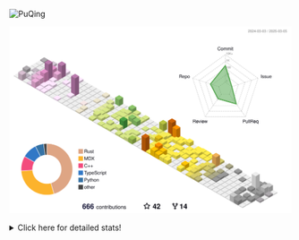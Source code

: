 ![PuQing](https://user-images.githubusercontent.com/27223114/171565019-9a56fae6-b08b-421f-99db-7e830da42371.png)

![](./profile-3d-contrib/profile-season-animate.svg)

<details>
<summary>Click here for detailed stats!</summary>

<!--START_SECTION:waka-->
![Lines of code](https://img.shields.io/badge/From%20Hello%20World%20I%27ve%20Written-1.8%20million%20lines%20of%20code-blue)

**🐱 My GitHub Data** 

> 📦 432.3 kB Used in GitHub's Storage 
 > 
> 🏆 90 Contributions in the Year 2025
 > 
> 🚫 Not Opted to Hire
 > 
> 📜 41 Public Repositories 
 > 
> 🔑 33 Private Repositories 
 > 
**I'm an Early 🐤** 

```text
🌞 Morning                833 commits         ██░░░░░░░░░░░░░░░░░░░░░░░   08.84 % 
🌆 Daytime                4236 commits        ███████████░░░░░░░░░░░░░░   44.96 % 
🌃 Evening                2155 commits        ██████░░░░░░░░░░░░░░░░░░░   22.87 % 
🌙 Night                  2198 commits        ██████░░░░░░░░░░░░░░░░░░░   23.33 % 
```


📊 **This Week I Spent My Time On** 

```text
💬 Programming Languages: 
CLI                      8 hrs 21 mins       ██████░░░░░░░░░░░░░░░░░░░   25.48 % 
Python                   7 hrs 32 mins       ██████░░░░░░░░░░░░░░░░░░░   23.01 % 
C++                      7 hrs 18 mins       ██████░░░░░░░░░░░░░░░░░░░   22.29 % 
Other                    2 hrs 15 mins       ██░░░░░░░░░░░░░░░░░░░░░░░   06.89 % 
Music                    1 hr 54 mins        █░░░░░░░░░░░░░░░░░░░░░░░░   05.82 % 

🔥 Editors: 
VS Code                  18 hrs 29 mins      ██████████████░░░░░░░░░░░   56.38 % 
Ghostty                  8 hrs 21 mins       ██████░░░░░░░░░░░░░░░░░░░   25.48 % 
Telegram                 2 hrs 1 min         ██░░░░░░░░░░░░░░░░░░░░░░░   06.18 % 
NetEaseMusic             1 hr 54 mins        █░░░░░░░░░░░░░░░░░░░░░░░░   05.82 % 
Zotero                   1 hr 2 mins         █░░░░░░░░░░░░░░░░░░░░░░░░   03.20 % 

💻 Operating System: 
Mac                      15 hrs 7 mins       ████████████░░░░░░░░░░░░░   46.14 % 
Linux                    9 hrs 34 mins       ███████░░░░░░░░░░░░░░░░░░   29.21 % 
WSL                      8 hrs 5 mins        ██████░░░░░░░░░░░░░░░░░░░   24.65 % 
```


<!--END_SECTION:waka-->
</details>
